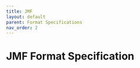 ```yaml
---
title: JMF
layout: default
parent: Format Specifications
nav_order: 2
---
```


# JMF Format Specification

